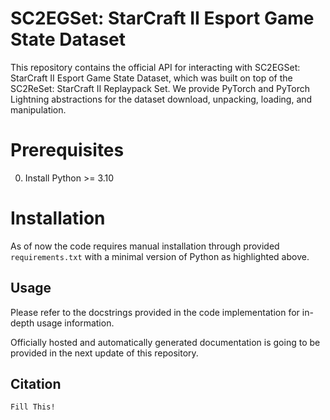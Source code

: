 # SC2EGSet: StarCraft II Esport Game State Dataset

This repository contains the official API for interacting with SC2EGSet: StarCraft II Esport Game State Dataset, which was built on top of the SC2ReSet: StarCraft II Replaypack Set. We provide PyTorch and PyTorch Lightning abstractions for the dataset download, unpacking, loading, and manipulation.

# Prerequisites

0. Install Python >= 3.10

# Installation

As of now the code requires manual installation through provided ```requirements.txt``` with a minimal version of Python as highlighted above.

## Usage

Please refer to the docstrings provided in the code implementation for in-depth usage information.

Officially hosted and automatically generated documentation is going to be provided in the next update of this repository.

## Citation

```
Fill This!
```